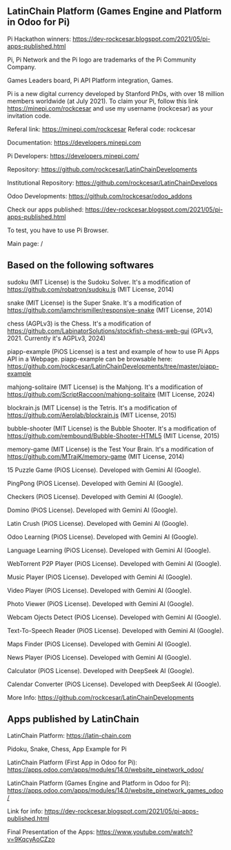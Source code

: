 LatinChain Platform (Games Engine and Platform in Odoo for Pi)
-----------------

Pi Hackathon winners: https://dev-rockcesar.blogspot.com/2021/05/pi-apps-published.html

Pi, Pi Network and the Pi logo are trademarks of the Pi Community Company.

Games Leaders board, Pi API Platform integration, Games.

Pi is a new digital currency developed by Stanford PhDs, with over 18 million members worldwide (at July 2021). To claim your Pi, follow this link https://minepi.com/rockcesar and use my username (rockcesar) as your invitation code.

Referal link: https://minepi.com/rockcesar
Referal code: rockcesar

Documentation: https://developers.minepi.com

Pi Developers: https://developers.minepi.com/

Repository: https://github.com/rockcesar/LatinChainDevelopments

Institutional Repository: https://github.com/rockcesar/LatinChainDevelops

Odoo Developments: https://github.com/rockcesar/odoo_addons

Check our apps published: https://dev-rockcesar.blogspot.com/2021/05/pi-apps-published.html

To test, you have to use Pi Browser.

Main page: /

Based on the following softwares
-----------------

sudoku (MIT License) is the Sudoku Solver. It's a modification of https://github.com/robatron/sudoku.js (MIT License, 2014)

snake (MIT License) is the Super Snake. It's a modification of https://github.com/iamchrismiller/responsive-snake (MIT License, 2014)

chess (AGPLv3) is the Chess. It's a modification of https://github.com/LabinatorSolutions/stockfish-chess-web-gui (GPLv3, 2021. Currently it's AGPLv3, 2024)

piapp-example (PiOS License) is a test and example of how to use Pi Apps API in a Webpage.
piapp-example can be browsable here: https://github.com/rockcesar/LatinChainDevelopments/tree/master/piapp-example

mahjong-solitaire (MIT License) is the Mahjong. It's a modification of https://github.com/ScriptRaccoon/mahjong-solitaire (MIT License, 2024)

blockrain.js (MIT License) is the Tetris. It's a modification of https://github.com/Aerolab/blockrain.js (MIT License, 2015)

bubble-shooter (MIT License) is the Bubble Shooter. It's a modification of https://github.com/rembound/Bubble-Shooter-HTML5 (MIT License, 2015)

memory-game (MIT License) is the Test Your Brain. It's a modification of https://github.com/MTrajK/memory-game (MIT License, 2014)

15 Puzzle Game (PiOS License). Developed with Gemini AI (Google).

PingPong (PiOS License). Developed with Gemini AI (Google).

Checkers (PiOS License). Developed with Gemini AI (Google).

Domino (PiOS License). Developed with Gemini AI (Google).

Latin Crush (PiOS License). Developed with Gemini AI (Google).

Odoo Learning (PiOS License). Developed with Gemini AI (Google).

Language Learning (PiOS License). Developed with Gemini AI (Google).

WebTorrent P2P Player (PiOS License). Developed with Gemini AI (Google).

Music Player (PiOS License). Developed with Gemini AI (Google).

Video Player (PiOS License). Developed with Gemini AI (Google).

Photo Viewer (PiOS License). Developed with Gemini AI (Google).

Webcam Ojects Detect (PiOS License). Developed with Gemini AI (Google).

Text-To-Speech Reader (PiOS License). Developed with Gemini AI (Google).

Maps Finder (PiOS License). Developed with Gemini AI (Google).

News Player (PiOS License). Developed with Gemini AI (Google).

Calculator (PiOS License). Developed with DeepSeek AI (Google).

Calendar Converter (PiOS License). Developed with DeepSeek AI (Google).

More Info: https://github.com/rockcesar/LatinChainDevelopments

Apps published by LatinChain
-----------------

LatinChain Platform:
https://latin-chain.com

Pidoku, Snake, Chess, App Example for Pi

LatinChain Platform (First App in Odoo for Pi):
https://apps.odoo.com/apps/modules/14.0/website_pinetwork_odoo/

LatinChain Platform (Games Engine and Platform in Odoo for Pi):
https://apps.odoo.com/apps/modules/14.0/website_pinetwork_games_odoo/

Link for info:
https://dev-rockcesar.blogspot.com/2021/05/pi-apps-published.html

Final Presentation of the Apps:
https://www.youtube.com/watch?v=9KqcyAoCZzo
